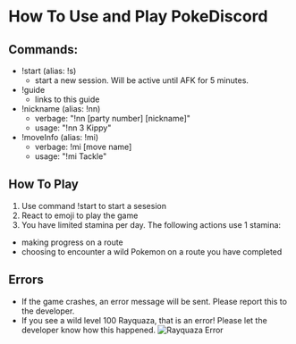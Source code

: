 # How To Use and Play PokeDiscord

## Commands:
* !start (alias: !s)
  * start a new session. Will be active until AFK for 5 minutes.
* !guide
  * links to this guide
* !nickname (alias: !nn)
  * verbage: "!nn [party number] [nickname]"
  * usage: "!nn 3 Kippy"
* !moveInfo (alias: !mi)
  * verbage: !mi [move name]
  * usage: "!mi Tackle"
  
## How To Play
1. Use command !start to start a sesesion
2. React to emoji to play the game
3. You have limited stamina per day. The following actions use 1 stamina:
 * making progress on a route
 * choosing to encounter a wild Pokemon on a route you have completed

## Errors
* If the game crashes, an error message will be sent. Please report this to the developer.
* If you see a wild level 100 Rayquaza, that is an error! Please let the developer know how this happened.
![Rayquaza Error](https://i.imgur.com/oujR9ek.png)
